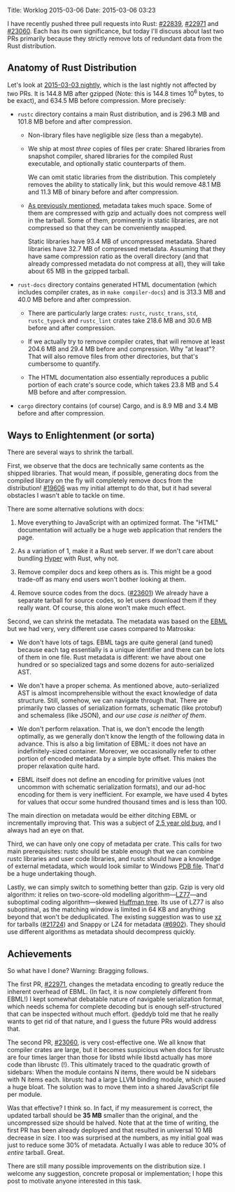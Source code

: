 Title: Worklog 2015-03-06
Date: 2015-03-06 03:23

I have recently pushed three pull requests into Rust:
[#22839], [#22971] and [#23060].
Each has its own significance,
but today I'll discuss about last two PRs
primarily because they strictly remove lots of redundant data
from the Rust distribution.

[#22839]: https://github.com/rust-lang/rust/pull/22839
[#22971]: https://github.com/rust-lang/rust/pull/22971
[#23060]: https://github.com/rust-lang/rust/pull/23060

## Anatomy of Rust Distribution

Let's look at [2015-03-03 nightly][nightly],
which is the last nightly not affected by two PRs.
It is 144.8 MB after gzipped
(Note: this is 144.8 times 10<sup>6</sup> bytes, to be exact),
and 634.5 MB before compression.
More precisely:

[nightly]: http://static.rust-lang.org/dist/2015-03-03/rust-nightly-x86_64-unknown-linux-gnu.tar.gz

* `rustc` directory contains a main Rust distribution, and
  is 296.3 MB and 101.8 MB before and after compression.

	* Non-library files have negligible size (less than a megabyte).

	* We ship at most *three* copies of files per crate:
	Shared libraries from snapshot compiler,
	shared libraries for the compiled Rust executable,
	and optionally static counterparts of them.

		We can omit static libraries from the distribution.
		This completely removes the ability to statically link,
		but this would remove 48.1 MB and 11.3 MB of binary
		before and after compression.

	* [As previously mentioned][metadata], metadata takes much space.
	Some of them are compressed with gzip and
	actually does not compress well in the tarball.
	Some of them, prominently in static libraries, are not compressed
	so that they can be conveniently `mmap`ped.

		Static libraries have 93.4 MB of uncompressed metadata.
		Shared libraries have 32.7 MB of compressed metadata.
		Assuming that they have same compression ratio as the overall directory
		(and that already compressed metadata do not compress at all),
		they will take about 65 MB in the gzipped tarball.

* `rust-docs` directory contains generated HTML documentation
  (which includes compiler crates, as in `make compiler-docs`) and
  is 313.3 MB and 40.0 MB before and after compression.

	* There are particularly large crates:
	`rustc`, `rustc_trans`, `std`, `rustc_typeck` and `rustc_lint` crates
	take 218.6 MB and 30.6 MB before and after compression.

	* If we actually try to remove compiler crates,
	that will remove at least 204.6 MB and 29.4 MB before and compression.
	Why "at least"? That will also remove files from other directories,
	but that's cumbersome to quantify.

	* The HTML documentation also essentially reproduces
	a public portion of each crate's source code,
	which takes 23.8 MB and 5.4 MB before and after compression.

* `cargo` directory contains (of course) Cargo, and
  is 8.9 MB and 3.4 MB before and after compression.

[metadata]: https://lifthrasiir.github.io/rustlog/worklog-2014-12-06.html

## Ways to Enlightenment (or sorta)

There are several ways to shrink the tarball.

First, we observe that the docs are technically
same contents as the shipped libraries.
That would mean, if possible,
generating docs from the compiled library on the fly
will completely remove docs from the distribution!
[#19606] was my initial attempt to do that,
but it had several obstacles I wasn't able to tackle on time.

[#19606]: https://github.com/rust-lang/rust/pull/19606

There are some alternative solutions with docs:

1. Move everything to JavaScript with an optimized format.
   The "HTML" documentation will actually be
   a huge web application that renders the page.

2. As a variation of 1, make it a Rust web server.
   If we don't care about bundling [Hyper] with Rust, why not.

3. Remove compiler docs and keep others as is.
   This might be a good trade-off as
   many end users won't bother looking at them.

4. Remove source codes from the docs. ([#23601])
   We already have a separate tarball for source codes,
   so let users download them if they really want.
   Of course, this alone won't make much effect.

[Hyper]: https://github.com/hyperium/hyper
[#23601]: https://github.com/rust-lang/rust/issues/23061

Second, we can shrink the metadata.
The metadata was based on the [EBML]
but we had very, very different use cases compared to Matroska:

- We don't have lots of tags.
  EBML tags are quite general (and tuned) because
  each tag essentially is a unique identifier
  and there can be lots of them in one file.
  Rust metadata is different:
  we have about one hundred or so specialized tags and
  some dozens for auto-serialized AST.

- We don't have a proper schema.
  As mentioned above, auto-serialized AST is
  almost incomprehensible without the exact knowledge of data structure.
  Still, somehow, we can navigate through that.
  There are primarily two classes of serialization formats,
  schematic (like protobuf) and schemaless (like JSON),
  and *our use case is neither of them*.

- We don't perform relaxation.
  That is, we don't encode the length optimally,
  as we generally don't know the length of the following data in advance.
  This is also a big limitation of EBML:
  it does not have an indefinitely-sized container.
  Moreover, we occasionally refer to other portion of encoded metadata
  by a simple byte offset.
  This makes the proper relaxation quite hard.

- EBML itself does not define an encoding for primitive values
  (not uncommon with schematic serialization formats),
  and our ad-hoc encoding for them is very inefficient.
  For example, we have used 4 bytes for values
  that occur some hundred thousand times and is less than 100.

[EBML]: http://ebml.sourceforge.net/specs/

The main direction on metadata would be
either ditching EBML or incrementally improving that.
This was a subject of [2.5 year old bug][#2743],
and I always had an eye on that.

[#2743]: https://github.com/rust-lang/rust/issues/2743

Third, we can have only one copy of metadata per crate.
This calls for two main prerequisites:
rustc should be stable enough that
we can combine rustc libraries and user code libraries, and
rustc should have a knowledge of external metadata,
which would look similar to Windows [PDB file].
That'd be a huge undertaking though.

[PDB file]: https://en.wikipedia.org/wiki/Program_database

Lastly, we can simply switch to something better than gzip.
Gzip is very old algorithm: it relies on
two-score-old modelling algorithm—[LZ77]—and
suboptimal coding algorithm—skewed [Huffman tree].
Its use of LZ77 is also suboptimal,
as the matching window is limited in 64 KB and
anything beyond that won't be deduplicated.
The existing suggestion was to use [xz] for tarballs ([#21724])
and Snappy or LZ4 for metadata ([#6902]).
They should use different algorithms as
metadata should decompress quickly.

[LZ77]: https://en.wikipedia.org/wiki/LZ77_and_LZ78
[Huffman tree]: https://en.wikipedia.org/wiki/Huffman_coding
[xz]: http://tukaani.org/xz/
[#21724]: https://github.com/rust-lang/rust/issues/21724
[#6902]: https://github.com/rust-lang/rust/issues/6902

## Achievements

So what have I done? Warning: Bragging follows.

The first PR, [#22971], changes the metadata encoding
to greatly reduce the inherent overhead of EBML.
(In fact, it is now completely different from EBML!)
I kept somewhat debatable nature of navigable serialization format,
which needs schema for complete decoding
but is enough self-structured that can be inspected without much effort.
@eddyb told me that he really wants to get rid of that nature,
and I guess the future PRs would address that.

The second PR, [#23060], is very cost-effective one.
We all know that compiler crates are large,
but it becomes suspicious when
docs for librustc are four times larger than those for libstd
while libstd actually has more code than librustc (!).
This ultimately traced to the quadratic growth of sidebars:
When the module contains N items,
there would be N sidebars with N items each.
librustc had a large LLVM binding module, which caused a huge bloat.
The solution was to move them into a shared JavaScript file per module.

Was that effective? I think so.
In fact, if my measurement is correct,
the updated tarball should be **35 MB** smaller than the original,
and the uncompressed size should be halved.
Note that at the time of writing,
the first PR has been already deployed
and that resulted in universal 10 MB decrease in size.
I too was surprised at the numbers,
as my initial goal was just to reduce some 30% of metadata.
Actually I was able to reduce 30% of *entire* tarball. Great.

There are still many possible improvements on the distribution size.
I welcome any suggestion, concrete proposal or implementation;
I hope this post to motivate anyone interested in this task.

